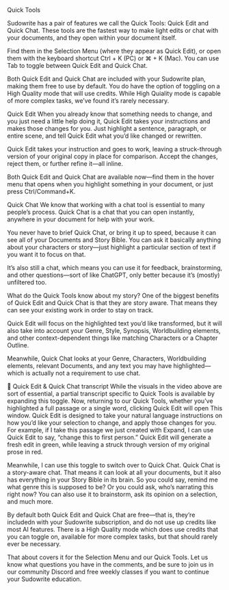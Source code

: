 Quick Tools
 
Sudowrite has a pair of features we call the Quick Tools: Quick Edit and Quick Chat. These tools are the fastest way to make light edits or chat with your documents, and they open within your document itself.

 
Find them in the Selection Menu (where they appear as Quick Edit), or open them with the keyboard shortcut Ctrl + K (PC) or ⌘ + K (Mac). You can use Tab to toggle between Quick Edit and Quick Chat.

 
Both Quick Edit and Quick Chat are included with your Sudowrite plan, making them free to use by default. You do have the option of toggling on a High Quality mode that will use credits. While High Quiality mode is capable of more complex tasks, we’ve found it’s rarely necessary.

 
Quick Edit
When you already know that something needs to change, and you just need a little help doing it, Quick Edit takes your instructions and makes those changes for you. Just highlight a sentence, paragraph, or entire scene, and tell Quick Edit what you’d like changed or rewritten.

 
Quick Edit takes your instruction and goes to work, leaving a struck-through version of your original copy in place for comparison. Accept the changes, reject them, or further refine it—all inline.

 
Both Quick Edit and Quick Chat are available now—find them in the hover menu that opens when you highlight something in your document, or just press Ctrl/Command+K.

 
Quick Chat
We know that working with a chat tool is essential to many people’s process. Quick Chat is a chat that you can open instantly, anywhere in your document for help with your work.

 
You never have to brief Quick Chat, or bring it up to speed, because it can see all of your Documents and Story Bible. You can ask it basically anything about your characters or story—just highlight a particular section of text if you want it to focus on that.

 
It’s also still a chat, which means you can use it for feedback, brainstorming, and other questions—sort of like ChatGPT, only better because it’s (mostly) unfiltered too.

 
What do the Quick Tools know about my story?
One of the biggest benefits of Quick Edit and Quick Chat is that they are story aware. That means they can see your existing work in order to stay on track.

 
Quick Edit will focus on the highlighted text you’d like transformed, but it will also take into account your Genre, Style, Synopsis, Worldbuilding elements, and other context-dependent things like matching Characters or a Chapter Outline.

 
Meanwhile, Quick Chat looks at your Genre, Characters, Worldbuilding elements, relevant Documents, and any text you may have highlighted—which is actually not a requirement to use chat.

 
📓
Quick Edit & Quick Chat transcript
While the visuals in the video above are sort of essential, a partial transcript specific to Quick Tools is available by expanding this toggle.
Now, returning to our Quick Tools, whether you’ve highlighted a full passage or a single word, clicking Quick Edit will open This window. Quick Edit is designed to take your natural language instructions on how you’d like your selection to change, and apply those changes for you. For example, if I take this passage we just created with Expand, I can use Quick Edit to say, “change this to first person.” Quick Edit will generate a fresh edit in green, while leaving a struck through version of my original prose in red.

Meanwhile, I can use this toggle to switch over to Quick Chat. Quick Chat is a story-aware chat. That means it can look at all your documents, but it also has everything in your Story Bible in its brain. So you could say, remind me what genre this is supposed to be? Or you could ask, who’s narrating this right now? You can also use it to brainstorm, ask its opinion on a selection, and much more.

By default both Quick Edit and Quick Chat are free—that is, they’re includedn with your Sudowrite subscription, and do not use up credits like most AI features. There is a High Quality mode which does use credits that you can toggle on, available for more complex tasks, but that should rarely ever be necessary.

That about covers it for the Selection Menu and our Quick Tools. Let us know what questions you have in the comments, and be sure to join us in our community Discord and free weekly classes if you want to continue your Sudowrite education.